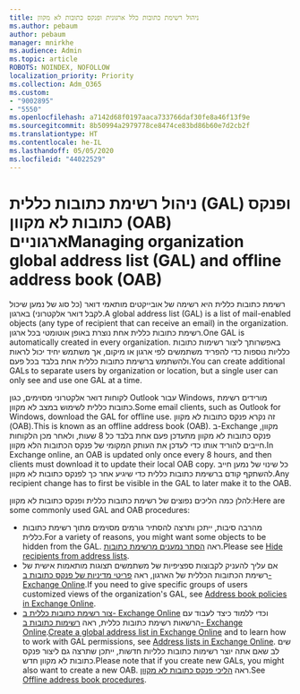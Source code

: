 ```yaml
---
title: ניהול רשימת כתובות כלל ארגונית ופנקס כתובות לא מקוון
ms.author: pebaum
author: pebaum
manager: mnirkhe
ms.audience: Admin
ms.topic: article
ROBOTS: NOINDEX, NOFOLLOW
localization_priority: Priority
ms.collection: Adm_O365
ms.custom:
- "9002895"
- "5550"
ms.openlocfilehash: a7142d68f0197aaca733766daf30fe8a46f13f9e
ms.sourcegitcommit: 8b50994a2979778ce8474ce83bd86b60e7d2cb2f
ms.translationtype: HT
ms.contentlocale: he-IL
ms.lasthandoff: 05/05/2020
ms.locfileid: "44022529"
---
```

# <a name="managing-organization-global-address-list-gal-and-offline-address-book-oab"></a><span data-ttu-id="11497-102">ניהול רשימת כתובות כללית (GAL) ופנקס כתובות לא מקוון (OAB) ארגוניים</span><span class="sxs-lookup"><span data-stu-id="11497-102">Managing organization global address list (GAL) and offline address book (OAB)</span></span>

<span data-ttu-id="11497-103">רשימת כתובות כללית היא רשימה של אובייקטים מותאמי דואר (כל סוג של נמען שיכול לקבל דואר אלקטרוני) בארגון.</span><span class="sxs-lookup"><span data-stu-id="11497-103">A global address list (GAL) is a list of mail-enabled objects (any type of recipient that can receive an email) in the organization.</span></span> <span data-ttu-id="11497-104">רשימת כתובות כללית אחת נוצרת באופן אוטומטי בכל ארגון.</span><span class="sxs-lookup"><span data-stu-id="11497-104">One GAL is automatically created in every organization.</span></span> <span data-ttu-id="11497-105">באפשרותך ליצור רשימות כתובות כלליות נוספות כדי להפריד משתמשים לפי ארגון או מיקום, אך משתמש יחיד יכול לראות ולהשתמש ברשימת כתובות כללית אחת בלבד בכל פעם.</span><span class="sxs-lookup"><span data-stu-id="11497-105">You can create additional GALs to separate users by organization or location, but a single user can only see and use one GAL at a time.</span></span>

<span data-ttu-id="11497-106">לקוחות דואר אלקטרוני מסוימים, כגון Outlook עבור Windows, מורידים רשימת כתובות כללית לשימוש במצב לא מקוון.</span><span class="sxs-lookup"><span data-stu-id="11497-106">Some email clients, such as Outlook for Windows, download the GAL for offline use.</span></span> <span data-ttu-id="11497-107">זה נקרא פנקס כתובות לא מקוון (OAB).</span><span class="sxs-lookup"><span data-stu-id="11497-107">This is known as an offline address book (OAB).</span></span> <span data-ttu-id="11497-108">ב-Exchange מקוון, פנקס כתובות לא מקוון מתעדכן פעם אחת בלבד כל 8 שעות, ולאחר מכן הלקוחות חייבים להוריד אותו כדי לעדכן את העותק המקומי של פנקס הכתובות הלא מקוון.</span><span class="sxs-lookup"><span data-stu-id="11497-108">In Exchange online, an OAB is updated only once every 8 hours, and then clients must download it to update their local OAB copy.</span></span> <span data-ttu-id="11497-109">כל שינוי של נמען חייב להשתקף קודם ברשימת כתובות כללית כדי שיגיע אחר כך לפנקס כתובות לא מקוון.</span><span class="sxs-lookup"><span data-stu-id="11497-109">Any recipient change has to first be visible in the GAL to later make it to the OAB.</span></span>

<span data-ttu-id="11497-110">להלן כמה הליכים נפוצים של רשימת כתובות כללית ופנקס כתובות לא מקוון:</span><span class="sxs-lookup"><span data-stu-id="11497-110">Here are some commonly used GAL and OAB procedures:</span></span>

- <span data-ttu-id="11497-111">מהרבה סיבות, ייתכן ותרצה להסתיר גורמים מסוימים מתוך רשימת כתובות כללית.</span><span class="sxs-lookup"><span data-stu-id="11497-111">For a variety of reasons, you might want some objects to be hidden from the GAL.</span></span> <span data-ttu-id="11497-112">ראה [הסתר נמענים מרשימת כתובות](https://docs.microsoft.com/exchange/address-books/address-lists/manage-address-lists#hide-recipients-from-address-lists).</span><span class="sxs-lookup"><span data-stu-id="11497-112">Please see [Hide recipients from address lists](https://docs.microsoft.com/exchange/address-books/address-lists/manage-address-lists#hide-recipients-from-address-lists).</span></span>
- <span data-ttu-id="11497-113">אם עליך להעניק לקבוצות ספציפיות של משתמשים תצוגות מותאמות אישית של רשימת הכתובות הכללית של הארגון, ראה [פריטי מדיניות של פנקס כתובות ב- Exchange Online](https://docs.microsoft.com/exchange/address-books/address-book-policies/address-book-policies).</span><span class="sxs-lookup"><span data-stu-id="11497-113">If you need to give specific groups of users customized views of the organization's GAL, see [Address book policies in Exchange Online](https://docs.microsoft.com/exchange/address-books/address-book-policies/address-book-policies).</span></span>
- <span data-ttu-id="11497-114">[צור רשימת כתובות כללית ב- Exchange Online](https://docs.microsoft.com/exchange/address-books/address-lists/create-global-address-list) וכדי ללמוד כיצד לעבוד עם הרשאות רשימת כתובות כללית, ראה [רשימות כתובות ב- Exchange Online](https://docs.microsoft.com/exchange/address-books/address-lists/address-lists).</span><span class="sxs-lookup"><span data-stu-id="11497-114">[Create a global address list in Exchange Online](https://docs.microsoft.com/exchange/address-books/address-lists/create-global-address-list) and to learn how to work with GAL permissions, see [Address lists in Exchange Online](https://docs.microsoft.com/exchange/address-books/address-lists/address-lists).</span></span> <span data-ttu-id="11497-115">שים לב שאם אתה יוצר רשימות כתובות כלליות חדשות, ייתכן שתרצה גם ליצור פנקס כתובות לא מקוון חדש.</span><span class="sxs-lookup"><span data-stu-id="11497-115">Please note that if you create new GALs, you might also want to create a new OAB.</span></span> <span data-ttu-id="11497-116">ראה [הליכי פנקס כתובות לא מקוון](https://docs.microsoft.com/exchange/address-books/offline-address-books/offline-address-book-procedures).</span><span class="sxs-lookup"><span data-stu-id="11497-116">See [Offline address book procedures](https://docs.microsoft.com/exchange/address-books/offline-address-books/offline-address-book-procedures).</span></span>
